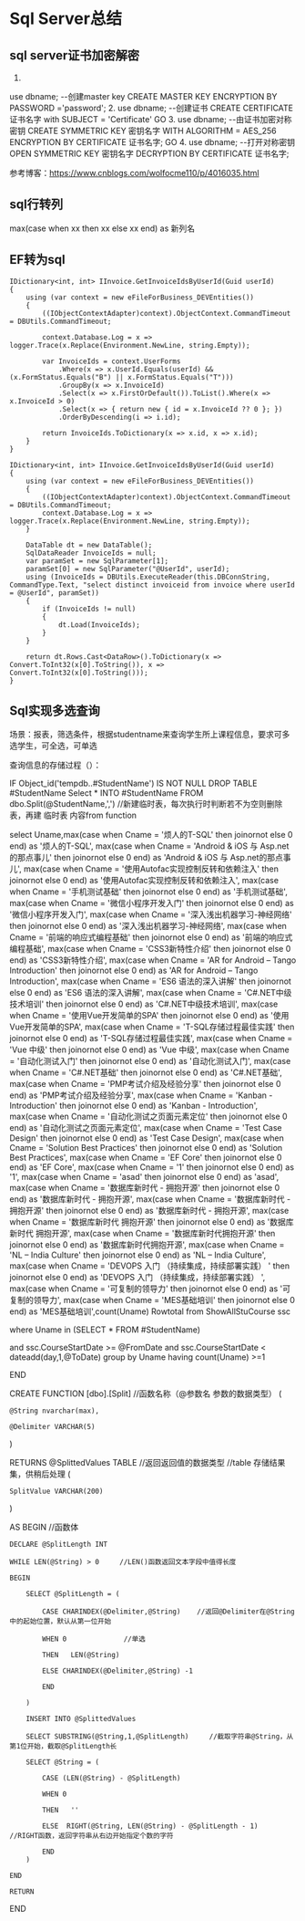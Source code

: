 # Sql Server总结

## sql server证书加密解密

1. 
use dbname;
--创建master key
CREATE MASTER KEY ENCRYPTION BY PASSWORD ='password';
2. 
use dbname;
--创建证书
CREATE CERTIFICATE 证书名字 
with SUBJECT = 'Certificate'
GO
3. 
use dbname;
--由证书加密对称密钥
CREATE SYMMETRIC KEY 密钥名字
    WITH ALGORITHM = AES_256
    ENCRYPTION BY CERTIFICATE 证书名字;
GO
4. 
use dbname;
--打开对称密钥
OPEN SYMMETRIC KEY 密钥名字 DECRYPTION BY CERTIFICATE 证书名字;


参考博客：https://www.cnblogs.com/wolfocme110/p/4016035.html

## sql行转列

max(case when xx then xx else xx end) as 新列名


## EF转为sql

```
IDictionary<int, int> IInvoice.GetInvoiceIdsByUserId(Guid userId)
{
    using (var context = new eFileForBusiness_DEVEntities())
    {
        ((IObjectContextAdapter)context).ObjectContext.CommandTimeout = DBUtils.CommandTimeout;

        context.Database.Log = x => logger.Trace(x.Replace(Environment.NewLine, string.Empty));

        var InvoiceIds = context.UserForms
            .Where(x => x.UserId.Equals(userId) && (x.FormStatus.Equals("B") || x.FormStatus.Equals("T")))
            .GroupBy(x => x.InvoiceId)
            .Select(x => x.FirstOrDefault()).ToList().Where(x => x.InvoiceId > 0)
            .Select(x => { return new { id = x.InvoiceId ?? 0 }; })
            .OrderByDescending(i => i.id);

        return InvoiceIds.ToDictionary(x => x.id, x => x.id);
    }
}

IDictionary<int, int> IInvoice.GetInvoiceIdsByUserId(Guid userId)
{
    using (var context = new eFileForBusiness_DEVEntities())
    {
        ((IObjectContextAdapter)context).ObjectContext.CommandTimeout = DBUtils.CommandTimeout;
        context.Database.Log = x => logger.Trace(x.Replace(Environment.NewLine, string.Empty));
    }

    DataTable dt = new DataTable();
    SqlDataReader InvoiceIds = null;
    var paramSet = new SqlParameter[1];
    paramSet[0] = new SqlParameter("@UserId", userId);
    using (InvoiceIds = DBUtils.ExecuteReader(this.DBConnString, CommandType.Text, "select distinct invoiceid from invoice where userId = @UserId", paramSet))
    {
        if (InvoiceIds != null)
        {
            dt.Load(InvoiceIds);
        }
    }

    return dt.Rows.Cast<DataRow>().ToDictionary(x => Convert.ToInt32(x[0].ToString()), x => Convert.ToInt32(x[0].ToString()));
}
```

## Sql实现多选查询

场景：报表，筛选条件，根据studentname来查询学生所上课程信息，要求可多选学生，可全选，可单选

查询信息的存储过程（）：

IF Object_id('tempdb..#StudentName') IS NOT NULL
DROP TABLE #StudentName
Select * INTO #StudentName FROM dbo.Split(@StudentName,',')
//新建临时表，每次执行时判断若不为空则删除表，再建
临时表  内容from function

select Uname,max(case when Cname = '烦人的T-SQL' then joinornot else 0 end) as '烦人的T-SQL',
			 max(case when Cname = 'Android & iOS 与 Asp.net的那点事儿' then joinornot else 0 end) as 'Android & iOS 与 Asp.net的那点事儿',
			 max(case when Cname = '使用Autofac实现控制反转和依赖注入' then joinornot else 0 end) as '使用Autofac实现控制反转和依赖注入',
			 max(case when Cname = '手机测试基础' then joinornot else 0 end) as '手机测试基础',
			 max(case when Cname = '微信小程序开发入门' then joinornot else 0 end) as '微信小程序开发入门',
			 max(case when Cname = '深入浅出机器学习-神经网络' then joinornot else 0 end) as '深入浅出机器学习-神经网络',
			 max(case when Cname = '前端的响应式编程基础' then joinornot else 0 end) as '前端的响应式编程基础',
			 max(case when Cname = 'CSS3新特性介绍' then joinornot else 0 end) as 'CSS3新特性介绍',
			 max(case when Cname = 'AR for Android – Tango Introduction' then joinornot else 0 end) as 'AR for Android – Tango Introduction',
			 max(case when Cname = 'ES6 语法的深入讲解' then joinornot else 0 end) as 'ES6 语法的深入讲解',
			 max(case when Cname = 'C#.NET中级技术培训' then joinornot else 0 end) as 'C#.NET中级技术培训',
			 max(case when Cname = '使用Vue开发简单的SPA' then joinornot else 0 end) as '使用Vue开发简单的SPA',
			 max(case when Cname = 'T-SQL存储过程最佳实践' then joinornot else 0 end) as 'T-SQL存储过程最佳实践',
			 max(case when Cname = 'Vue 中级' then joinornot else 0 end) as 'Vue 中级',
			 max(case when Cname = '自动化测试入门' then joinornot else 0 end) as '自动化测试入门',
			 max(case when Cname = 'C#.NET基础' then joinornot else 0 end) as 'C#.NET基础',
			 max(case when Cname = 'PMP考试介绍及经验分享' then joinornot else 0 end) as 'PMP考试介绍及经验分享',
			 max(case when Cname = 'Kanban - Introduction' then joinornot else 0 end) as 'Kanban - Introduction',
			 max(case when Cname = '自动化测试之页面元素定位' then joinornot else 0 end) as '自动化测试之页面元素定位',
			 max(case when Cname = 'Test Case Design' then joinornot else 0 end) as 'Test Case Design',
			 max(case when Cname = 'Solution Best Practices' then joinornot else 0 end) as 'Solution Best Practices',
			 max(case when Cname = 'EF Core' then joinornot else 0 end) as 'EF Core',
			 max(case when Cname = '1' then joinornot else 0 end) as '1',
			 max(case when Cname = 'asad' then joinornot else 0 end) as 'asad',
			 max(case when Cname = '数据库新时代  - 拥抱开源' then joinornot else 0 end) as '数据库新时代  - 拥抱开源',
			 max(case when Cname = '数据库新时代 - 拥抱开源' then joinornot else 0 end) as '数据库新时代 - 拥抱开源',
			 max(case when Cname = '数据库新时代 拥抱开源' then joinornot else 0 end) as '数据库新时代 拥抱开源',
			 max(case when Cname = '数据库新时代拥抱开源' then joinornot else 0 end) as '数据库新时代拥抱开源',
			 max(case when Cname = 'NL – India Culture' then joinornot else 0 end) as 'NL – India Culture',
			 max(case when Cname = 'DEVOPS 入门 （持续集成，持续部署实践） ' then joinornot else 0 end) as 'DEVOPS 入门 （持续集成，持续部署实践） ',
			 max(case when Cname = '可复制的领导力' then joinornot else 0 end) as '可复制的领导力',
			 max(case when Cname = 'MES基础培训' then joinornot else 0 end) as 'MES基础培训',count(Uname) Rowtotal
from ShowAllStuCourse ssc

where Uname in (SELECT * FROM #StudentName)


and ssc.CourseStartDate >= @FromDate
and ssc.CourseStartDate < dateadd(day,1,@ToDate)
group by Uname
having count(Uname) >=1 

END





CREATE FUNCTION [dbo].[Split]   //函数名称（@参数名 参数的数据类型）
(

	@String nvarchar(max), 
	
	@Delimiter VARCHAR(5) 

)

RETURNS  @SplittedValues TABLE  //返回返回值的数据类型       //table 存储结果集，供稍后处理
(

	SplitValue VARCHAR(200) 

)

AS
BEGIN    //函数体

	DECLARE @SplitLength INT 
	
	WHILE LEN(@String) > 0     //LEN()函数返回文本字段中值得长度
	
	BEGIN
	
		SELECT @SplitLength = (
		
			CASE CHARINDEX(@Delimiter,@String)    //返回@Delimiter在@String中的起始位置，默认从第一位开始
			
			WHEN 0              //单选
			
			THEN   LEN(@String)   
			
			ELSE CHARINDEX(@Delimiter,@String) -1 
			
			END
		
		) 
		
		INSERT INTO @SplittedValues 
		
		SELECT SUBSTRING(@String,1,@SplitLength)     //截取字符串@String，从第1位开始，截取@SplitLength长
		
		SELECT @String = (
		
			CASE (LEN(@String) - @SplitLength) 
			
			WHEN 0 
			
			THEN   '' 
			
			ELSE  RIGHT(@String, LEN(@String) - @SplitLength - 1)     //RIGHT函数，返回字符串从右边开始指定个数的字符
			
			END
		) 
	
	END
	
	RETURN

END
